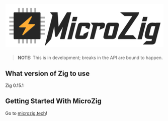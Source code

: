 # ![MicroZig Logo](design/logo-text-auto.svg)

> **NOTE:** This is in development; breaks in the API are bound to happen.

## What version of Zig to use

Zig 0.15.1

## Getting Started With MicroZig

Go to [microzig.tech](https://microzig.tech)!
